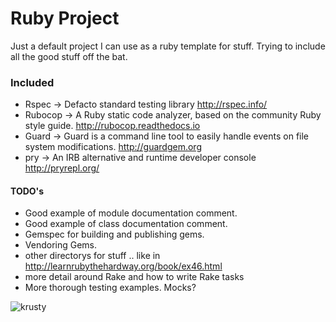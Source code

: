 # Ruby Project

Just a default project I can use as a ruby template for stuff. Trying to include all the good stuff off the bat.

### Included
* Rspec -> Defacto standard testing library http://rspec.info/
* Rubocop -> A Ruby static code analyzer, based on the community Ruby style guide. http://rubocop.readthedocs.io  
* Guard -> Guard is a command line tool to easily handle events on file system modifications. http://guardgem.org
* pry -> An IRB alternative and runtime developer console http://pryrepl.org/  

#### TODO's
* Good example of module documentation comment.  
* Good example of class documentation comment.
* Gemspec for building and publishing gems.  
* Vendoring Gems.  
* other directorys for stuff .. like in http://learnrubythehardway.org/book/ex46.html  
* more detail around Rake and how to write Rake tasks  
* More thorough testing examples. Mocks?  

![krusty](https://frinkiac.com/meme/S04E22/1273638.jpg?b64lines=SEVSRSdTIFRIQVQgUlVCWS1TVFVEREVECiBDTE9XTiBOT1NFIFlPVSBPUkRFUkVELAogS1JVU1RZLg==)
